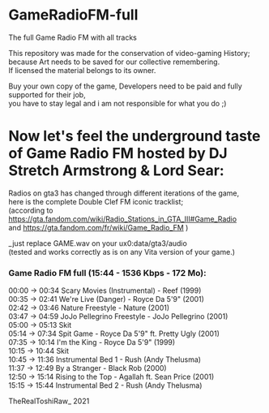 # GameRadioFM-full
The full Game Radio FM with all tracks

This repository was made for the conservation of video-gaming History;  
because Art needs to be saved for our collective remembering.  
If licensed the material belongs to its owner.  

Buy your own copy of the game, Developers need to be paid and fully supported for their job,  
you have to stay legal and i am not responsible for what you do  ;)  


# Now let's feel the underground taste of Game Radio FM hosted by DJ Stretch Armstrong & Lord Sear:  

Radios on gta3 has changed through different iterations of the game,  
here is the complete Double Clef FM iconic tracklist;  
(according to https://gta.fandom.com/wiki/Radio_Stations_in_GTA_III#Game_Radio  
and https://gta.fandom.com/fr/wiki/Game_Radio_FM )  


_just replace GAME.wav on your ux0:data/gta3/audio  
(tested and works correctly as is on any Vita version of your game.)  


### Game Radio FM full (15:44 - 1536 Kbps - 172 Mo):  

00:00 -> 00:34 Scary Movies (Instrumental) - Reef (1999)  
00:35 -> 02:41 We're Live (Danger) - Royce Da 5'9" (2001)  
02:42 -> 03:46 Nature Freestyle - Nature (2001)  
03:47 -> 04:59 JoJo Pellegrino Freestyle - JoJo Pellegrino (2001)  
05:00 -> 05:13 Skit  
05:14 -> 07:34 Spit Game - Royce Da 5'9" ft. Pretty Ugly (2001)  
07:35 -> 10:14 I'm the King - Royce Da 5'9" (1999)  
10:15 -> 10:44 Skit  
10:45 -> 11:36 Instrumental Bed 1 - Rush (Andy Thelusma)  
11:37 -> 12:49 By a Stranger - Black Rob (2000)  
12:50 -> 15:14 Rising to the Top - Agallah ft. Sean Price (2001)  
15:15 -> 15:44 Instrumental Bed 2 - Rush (Andy Thelusma)  


TheRealToshiRaw_ 2021 
